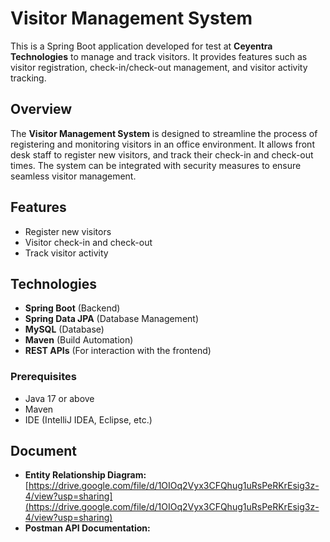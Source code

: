 # Visitor Management System

This is a Spring Boot application developed for test at **Ceyentra Technologies** to manage and track visitors. It provides features such as visitor registration, check-in/check-out management, and visitor activity tracking.

## Overview
The **Visitor Management System** is designed to streamline the process of registering and monitoring visitors in an office environment. It allows front desk staff to register new visitors, and track their check-in and check-out times. The system can be integrated with security measures to ensure seamless visitor management.

## Features
- Register new visitors
- Visitor check-in and check-out
- Track visitor activity

## Technologies
- **Spring Boot** (Backend)
- **Spring Data JPA** (Database Management)
- **MySQL** (Database)
- **Maven** (Build Automation)
- **REST APIs** (For interaction with the frontend)

### Prerequisites
- Java 17 or above
- Maven
- IDE (IntelliJ IDEA, Eclipse, etc.)

## Document

- **Entity Relationship Diagram:** [https://drive.google.com/file/d/1OIOq2Vyx3CFQhug1uRsPeRKrEsig3z-4/view?usp=sharing](https://drive.google.com/file/d/1OIOq2Vyx3CFQhug1uRsPeRKrEsig3z-4/view?usp=sharing)
- **Postman API Documentation:** []()
